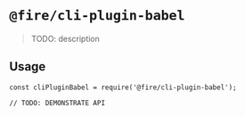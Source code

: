 # `@fire/cli-plugin-babel`

> TODO: description

## Usage

```
const cliPluginBabel = require('@fire/cli-plugin-babel');

// TODO: DEMONSTRATE API
```

